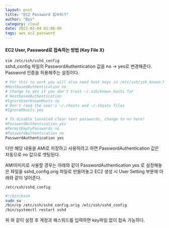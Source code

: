 ```yaml
---
layout: post
title: "EC2 Password 접속하기"
author: "Bys"
category: cloud
date: 2021-03-04 01:00:00
tags: aws ec2 password
---
```


#### EC2 User, Password로 접속하는 방법 (Key File X)  

`vim /etc/ssh/sshd_config`  
sshd_config 파일의 PasswordAuthentication 값을 no -> yes로 변경해준다.  
Password 인증을 허용해주는 설정이다.  
```bash
# For this to work you will also need host keys in /etc/ssh/ssh_known_hosts
#HostbasedAuthentication no
# Change to yes if you don't trust ~/.ssh/known_hosts for
# HostbasedAuthentication
#IgnoreUserKnownHosts no
# Don't read the user's ~/.rhosts and ~/.shosts files
#IgnoreRhosts yes

# To disable tunneled clear text passwords, change to no here!
#PasswordAuthentication yes
#PermitEmptyPasswords no
#PasswordAuthentication no
PasswordAuthentication yes
```
다만 해당 내용을 AMI로 저장하고 사용하려고 하면 PasswordAuthentication 값은 자동으로 no 값으로 셋팅된다.  

AMI이미지로 사용할 경우는 아래와 같이 PasswordAuthentication yes 로 설정해놓은 파일을 sshd_config.orig 파일로 만들어놓고 EC2 생성 시 User Setting 부분에 아래와 같이 넣어준다.

`/etc/ssh/sshd_config`
```bash
#!/bin/bash 
sudo su - 
/bin/cp /etc/ssh/sshd_config.orig /etc/ssh/sshd_config 
/bin/systemctl restart sshd 
```

위 와 같이 설정 후 계정과 패스워드를 입력하면 key파일 없이 접속 가능하다.